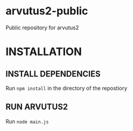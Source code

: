 # arvutus2-public
Public repository for arvutus2

# INSTALLATION
## INSTALL DEPENDENCIES
Run ```npm install``` in the directory of the repostiory
## RUN ARVUTUS2
Run ```node main.js```
